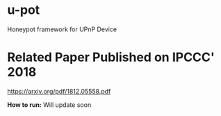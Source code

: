 # u-pot
Honeypot framework for UPnP Device

# Related Paper Published on IPCCC' 2018
https://arxiv.org/pdf/1812.05558.pdf



**How to run:**
  Will update soon
